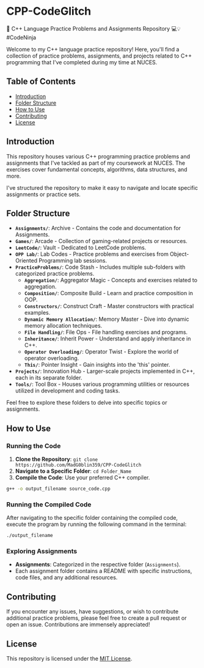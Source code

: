 # CPP-CodeGlitch

🚀 C++ Language Practice Problems and Assignments Repository 💻💡 #CodeNinja

Welcome to my C++ language practice repository! Here, you'll find a collection of practice problems, assignments, and projects related to C++ programming that I've completed during my time at NUCES.

## Table of Contents

- [Introduction](#introduction)
- [Folder Structure](#folder-structure)
- [How to Use](#how-to-use)
- [Contributing](#contributing)
- [License](#license)

## Introduction

This repository houses various C++ programming practice problems and assignments that I've tackled as part of my coursework at NUCES. The exercises cover fundamental concepts, algorithms, data structures, and more.

I've structured the repository to make it easy to navigate and locate specific assignments or practice sets.

## Folder Structure

- **`Assignments/`**: Archive - Contains the code and documentation for Assignments.
- **`Games/`**: Arcade - Collection of gaming-related projects or resources.
- **`LeetCode/`**: Vault - Dedicated to LeetCode problems.
- **`OPP Lab/`**: Lab Codes - Practice problems and exercises from Object-Oriented Programming lab sessions.
- **`PracticeProblems/`**: Code Stash - Includes multiple sub-folders with categorized practice problems.
  - **`Aggregation/`**: Aggregator Magic - Concepts and exercises related to aggregation.
  - **`Composition/`**: Composite Build - Learn and practice composition in OOP.
  - **`Constructors/`**: Construct Craft - Master constructors with practical examples.
  - **`Dynamic Memory Allocation/`**: Memory Master - Dive into dynamic memory allocation techniques.
  - **`File Handling/`**: File Ops - File handling exercises and programs.
  - **`Inheritance/`**: Inherit Power - Understand and apply inheritance in C++.
  - **`Operator Overloading/`**: Operator Twist - Explore the world of operator overloading.
  - **`This/`**: Pointer Insight - Gain insights into the 'this' pointer.
- **`Projects/`**: Innovation Hub - Larger-scale projects implemented in C++, each in its separate folder.
- **`Tools/`**: Tool Box - Houses various programming utilities or resources utilized in development and coding tasks.

Feel free to explore these folders to delve into specific topics or assignments.

## How to Use

### Running the Code

1. **Clone the Repository**: `git clone https://github.com/MadG0blin359/CPP-CodeGlitch`
2. **Navigate to a Specific Folder**: `cd Folder_Name`
3. **Compile the Code**: Use your preferred C++ compiler.

```bash
g++ -o output_filename source_code.cpp
```

### Running the Compiled Code

After navigating to the specific folder containing the compiled code, execute the program by running the following command in the terminal:
   ```bash
  ./output_filename
```

### Exploring Assignments

- **Assignments**: Categorized in the respective folder (`Assignments`).
- Each assignment folder contains a README with specific instructions, code files, and any additional resources.

## Contributing

If you encounter any issues, have suggestions, or wish to contribute additional practice problems, please feel free to create a pull request or open an issue. Contributions are immensely appreciated!

## License

This repository is licensed under the [MIT License](https://github.com/MadG0blin359/CPP-CodeGlitch/blob/main/LICENSE).
